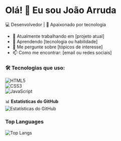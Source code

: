 # Olá! 👋 Eu sou João Arruda 

💻 Desenvolvedor | 🚀 Apaixonado por tecnologia  

- 🔭 Atualmente trabalhando em [projeto atual]  
- 🌱 Aprendendo [tecnologia ou habilidade]  
- 💬 Me pergunte sobre [tópicos de interesse]  
- 📫 Como me encontrar: [email ou redes sociais]  

### 🛠️ Tecnologias que uso:  
![HTML5](https://img.shields.io/badge/-HTML5-E34F26?style=flat-square&logo=html5&logoColor=white)  
![CSS3](https://img.shields.io/badge/-CSS3-1572B6?style=flat-square&logo=css3)  
![JavaScript](https://img.shields.io/badge/-JavaScript-F7DF1E?style=flat-square&logo=javascript&logoColor=black)  

📊 **Estatísticas do GitHub**  
![Estatísticas do GitHub](https://github-readme-stats.vercel.app/api?username=jparruda&show_icons=true&theme=yeblu) 

### Top Languages
 ![Top Langs](https://github-readme-stats.vercel.app/api/top-langs/?username=jparruda&layout=compact)
